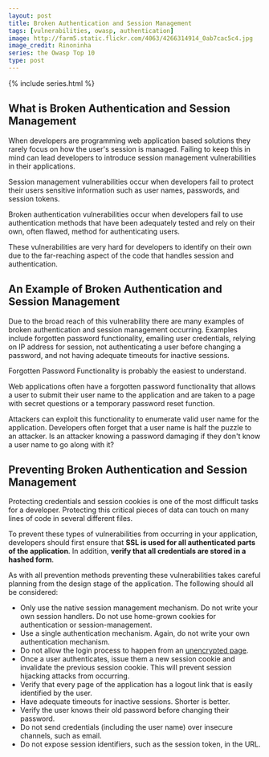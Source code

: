 ```yaml
---
layout: post
title: Broken Authentication and Session Management
tags: [vulnerabilities, owasp, authentication]
image: http://farm5.static.flickr.com/4063/4266314914_0ab7cac5c4.jpg
image_credit: Rinoninha
series: the Owasp Top 10
type: post
---
```

{% include series.html %}

## What is Broken Authentication and Session Management
When developers are programming web application based solutions they rarely focus on how the user's session is managed. Failing to keep this in mind can lead developers to introduce session management vulnerabilities in their applications.

Session management vulnerabilities occur when developers fail to protect their users sensitive information such as user names, passwords, and session tokens.

Broken authentication vulnerabilities occur when developers fail to use authentication methods that have been adequately tested and rely on their own, often flawed, method for authenticating users.

These vulnerabilities are very hard for developers to identify on their own due to the far-reaching aspect of the code that handles session and authentication.

## An Example of Broken Authentication and Session Management

Due to the broad reach of this vulnerability there are many examples of broken authentication and session management occurring. Examples include forgotten password functionality, emailing user credentials, relying on IP address for session, not authenticating a user before changing a password, and not having adequate timeouts for inactive sessions.

Forgotten Password Functionality is probably the easiest to understand.

Web applications often have a forgotten password functionality that allows a user to submit their user name to the application and are taken to a page with secret questions or a temporary password reset function.

Attackers can exploit this functionality to enumerate valid user name for the application. Developers often forget that a user name is half the puzzle to an attacker. Is an attacker knowing a password damaging if they don't know a user name to go along with it?

## Preventing Broken Authentication and Session Management

Protecting credentials and session cookies is one of the most difficult tasks for a developer. Protecting this critical pieces of data can touch on many lines of code in several different files.

To prevent these types of vulnerabilities from occurring in your application, developers should first ensure that **SSL is used for all authenticated parts of the application**. In addition, **verify that all credentials are stored in a hashed form**.

As with all prevention methods preventing these vulnerabilities takes careful planning from the design stage of the application. The following should all be considered:

* Only use the native session management mechanism. Do not write your own session handlers. Do not use home-grown cookies for authentication or session-management.
* Use a single authentication mechanism. Again, do not write your own authentication mechanism.
* Do not allow the login process to happen from an [unencrypted page][1].
* Once a user authenticates, issue them a new session cookie and invalidate the previous session cookie. This will prevent session hijacking attacks from occurring.
* Verify that every page of the application has a logout link that is easily identified by the user.
* Have adequate timeouts for inactive sessions. Shorter is better.
* Verify the user knows their old password before changing their password.
* Do not send credentials (including the user name) over insecure channels, such as email.
* Do not expose session identifiers, such as the session token, in the URL.

[1]: /2009/10/insecure-communications/